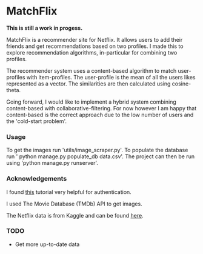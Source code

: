 # MatchFlix

**This is still a work in progess.**

MatchFlix is a recommender site for Netflix. It allows users to add their friends and get recommendations based on two profiles. I made this to explore recommendation algorithms, in-particular for combining two profiles. 

The recommender system uses a content-based algorithm to match user-profiles with item-profiles. The user-profile is the mean of all the users likes represented as a vector. The similarities are then calculated using cosine-theta.

Going forward, I would like to implement a hybrid system combining content-based with collaborative-filtering. For now however I am happy that content-based is the correct approach due to the low number of users and the 'cold-start problem'.

### Usage

To get the images run 'utils/image_scraper.py'. To populate the database run ' python manage.py populate_db data.csv'. The project can then be run using 'python manage.py runserver'.

### Acknowledgements

I found [this](https://dev.to/joshwizzy/customizing-django-authentication-using-abstractbaseuser-llg) tutorial very helpful for authentication.

I used The Movie Database (TMDb) API to get images.

The Netflix data is from Kaggle and can be found [here](https://www.kaggle.com/shivamb/netflix-shows).

### TODO

- Get more up-to-date data